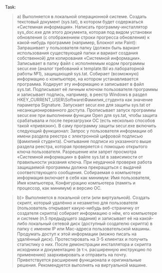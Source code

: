 Task:
>a) Выполняется в локальной операционной системе.
Создать текстовый документ (sys.tat), в котором будет содержаться «Системная информация».
Написать программу-инсталлятор sys_doc.exe для этого документа, которая под видом установки обновления (с отображением строки прогресса обновления) к какой-нибудь программе (например, Блокнот или Paint):
Запрашивает у пользователя папку (должен быть вариант использования существующей папки и вариант создания собственной) для копирования «Системной информации».
Записывает в папку файл с исполняемым кодом программы secur.exe (аналог требований к template.tbl из лабораторной работы №1), защищающей sys.tat.
Собирает (возможную) информацию о компьютере, на котором устанавливается программа.
Кодирует эту информацию и записывает в файл sys.tat.
Подписывает её личным ключом пользователя программы и записывает подпись, например, в реестр Windows в раздел HKEY_CURRENT_USER\Software\Фамилия_студента как значение параметра Signature.
Запускает secur.exe для защиты sys.tat от несанкционированного доступа.
Прописывает запуск программы secur.exe при выполнении функции Open для sys.tat, чтобы защита срабатывала и после перезагрузки ОС (есть несколько способов такой «привязки»).
В саму программу защиты secur.exe включить следующий функционал:
Запрос у пользователя информации об имени раздела реестра с электронной цифровой подписью (фамилией студента).
Считывание подписи из указанного выше раздела реестра, которая проверяется с помощью открытого ключа пользователя.
Разрешение или запрет просмотра «Системной информации» в файле sys.tat в зависимости от правильности указания ключа.
При неудачной проверке работа защищаемой программы должна прекращаться с выдачей соответствующего сообщения.
Собираемая о компьютере информация включает в себя как минимум:
Имя пользователя,
Имя компьютера,
Конфигурацию компьютера (память и процессор, как минимум) и версию ОС.


>b)> Выполняется в локальной сети (или виртуальной).
 Создать скрипт, который удалённо и незаметно для пользователя (пользователь открывает какую-нибудь веб-страничку от создателя скрипта) собирает информацию о нём, его компьютере и системе (п.5 предыдущего задания) и записывает её на какой-либо локальный сетевой диск (доступный создателю скрипта) в папку с именем IP или Mac-адреса пользовательской машины.
Продумать доступ к этой информации (можно писать на удалённый диск).
Протестировать на 3-5 клиентах и получить статистику о них.
После демонстрации инсталлятора и скрипта исходники и документацию (в т.ч. расширенную инструкцию по применению) заархивировать и отправить на почту.
Приветствуется расширение функционала и оригинальные решения. Рекомендуется выполнять на виртуальной машине.
